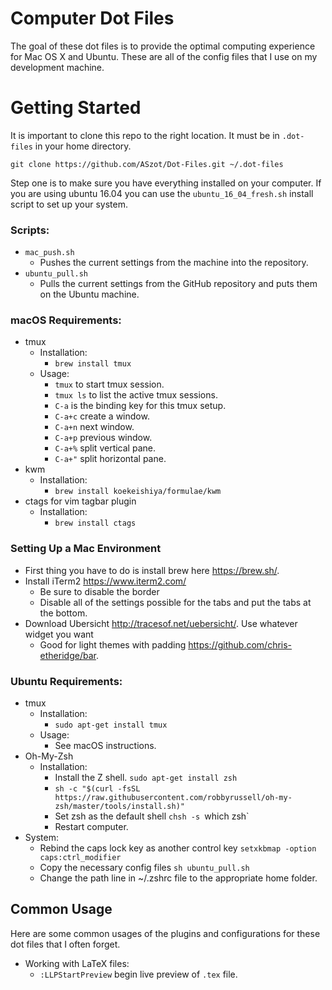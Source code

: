 # Computer Dot Files
The goal of these dot files is to provide the optimal computing experience for Mac OS X and Ubuntu. 
These are all of the config files that I use on my development machine. 

# Getting Started
It is important to clone this repo to the right location. It must be in
`.dot-files` in your home directory. 

```
git clone https://github.com/ASzot/Dot-Files.git ~/.dot-files
```

Step one is to make sure you have everything installed on your computer. If you
are using ubuntu 16.04 you can use the `ubuntu_16_04_fresh.sh` install script
to set up your system. 

### Scripts:
* `mac_push.sh`
  * Pushes the current settings from the machine into the repository.
* `ubuntu_pull.sh`
  * Pulls the current settings from the GitHub repository and puts them on the
    Ubuntu machine.

### macOS Requirements:
* tmux
  * Installation:
    * `brew install tmux`
  * Usage:
    * `tmux` to start tmux session.
    * `tmux ls` to list the active tmux sessions. 
    * `C-a` is the binding key for this tmux setup.
    * `C-a+c` create a window.
    * `C-a+n` next window.
    * `C-a+p` previous window.
    * `C-a+%` split vertical pane.
    * `C-a+"` split horizontal pane.
* kwm
  * Installation:
    * `brew install koekeishiya/formulae/kwm`
* ctags for vim tagbar plugin
  * Installation:
    * `brew install ctags`
### Setting Up a Mac Environment
* First thing you have to do is install brew here https://brew.sh/. 
* Install iTerm2 https://www.iterm2.com/
  * Be sure to disable the border
  * Disable all of the settings possible for the tabs and put the tabs at the
    bottom. 
* Download Ubersicht http://tracesof.net/uebersicht/. Use whatever widget you
  want 
  * Good for light themes with padding https://github.com/chris-etheridge/bar.

### Ubuntu Requirements:
* tmux
  * Installation:
    * `sudo apt-get install tmux`
  * Usage:
    * See macOS instructions. 
* Oh-My-Zsh
  * Installation:
    * Install the Z shell. `sudo apt-get install zsh`
    * `sh -c "$(curl -fsSL https://raw.githubusercontent.com/robbyrussell/oh-my-zsh/master/tools/install.sh)"`
    * Set zsh as the default shell `chsh -s `which zsh`
    * Restart computer.
* System:
  * Rebind the caps lock key as another control key `setxkbmap -option caps:ctrl_modifier`
  * Copy the necessary config files `sh ubuntu_pull.sh`
  * Change the path line in ~/.zshrc file to the appropriate home folder.


## Common Usage
Here are some common usages of the plugins and configurations for these dot
files that I often forget. 

* Working with LaTeX files:
  * `:LLPStartPreview` begin live preview of `.tex` file.
